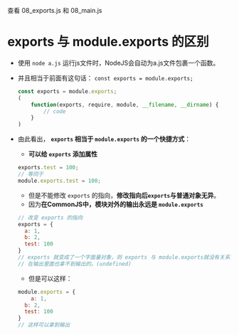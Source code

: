 查看 08_exports.js 和 08_main.js

# exports 与 module.exports 的区别

- 使用 `node a.js` 运行js文件时，NodeJS会自动为a.js文件包裹一个函数。

- 并且相当于前面有这句话： `const exports = module.exports;`

  ```js
  const exports = module.exports;
  (
      function(exports, require, module, __filename, __dirname) {
          // code 
      }
  )
  ```

- 由此看出， **`exports` 相当于 `module.exports` 的一个快捷方式**：

  - **可以给 `exports` 添加属性**

  ```js
  exports.test = 100;
  // 等同于
  module.exports.test = 100;
  ```
    - 但是不能修改 `exports` 的指向，**修改指向后`exports`与普通对象无异**。
    - 因为**在CommonJS中，模块对外的输出永远是 `module.exports`**

  ```js
  // 改变 exports 的指向
  exports = {
  	a: 1,
  	b: 2,
  	test: 100
  }
  // exports 就变成了一个字面量对象，则 exports 与 module.exports就没有关系了。
  // 在输出里面也拿不到输出的。(undefined)
  ```

  - 但是可以这样：

  ```js
  module.exports = {
      a: 1,
  	b: 2,
  	test: 100
  }
  // 这样可以拿到输出
  ```

  